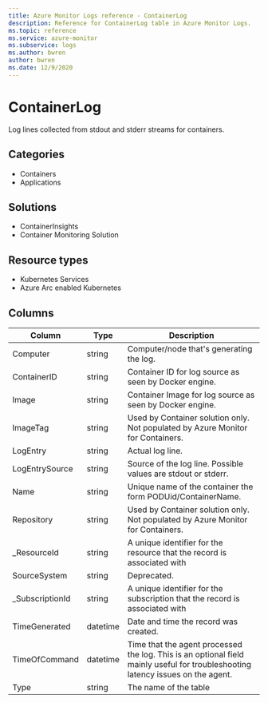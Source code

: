 ```yaml
---
title: Azure Monitor Logs reference - ContainerLog
description: Reference for ContainerLog table in Azure Monitor Logs.
ms.topic: reference
ms.service: azure-monitor
ms.subservice: logs
ms.author: bwren
author: bwren
ms.date: 12/9/2020
---
```


# ContainerLog

 Log lines collected from stdout and stderr streams for containers.

## Categories

- Containers
- Applications
## Solutions

- ContainerInsights
- Container Monitoring Solution
## Resource types

- Kubernetes Services
- Azure Arc enabled Kubernetes




## Columns

|Column|Type|Description|
|---|---|---|
|Computer|string|Computer/node that's generating the log.|
|ContainerID|string|Container ID for log source as seen by Docker engine.|
|Image|string|Container Image for log source as seen by Docker engine.|
|ImageTag|string|Used by Container solution only. Not populated by Azure Monitor for Containers.|
|LogEntry|string|Actual log line.|
|LogEntrySource|string|Source of the log line. Possible values are stdout or stderr.|
|Name|string|Unique name of the container the form  PODUid/ContainerName.|
|Repository|string|Used by Container solution only. Not populated by Azure Monitor for Containers.|
|_ResourceId|string|A unique identifier for the resource that the record is associated with|
|SourceSystem|string|Deprecated.|
|_SubscriptionId|string|A unique identifier for the subscription that the record is associated with|
|TimeGenerated|datetime|Date and time the record was created.|
|TimeOfCommand|datetime|Time that the agent processed the log. This is an optional field mainly useful for troubleshooting latency issues on the agent.|
|Type|string|The name of the table|
